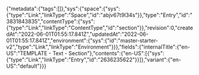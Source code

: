 {"metadata":{"tags":[]},"sys":{"space":{"sys":{"type":"Link","linkType":"Space","id":"abjv67t9l34s"}},"type":"Entry","id":"3831843835","contentType":{"sys":{"type":"Link","linkType":"ContentType","id":"section"}},"revision":0,"createdAt":"2022-06-01T01:55:17.841Z","updatedAt":"2022-06-01T01:55:17.841Z","environment":{"sys":{"id":"master-starter-v2","type":"Link","linkType":"Environment"}}},"fields":{"internalTitle":{"en-US":"TEMPLATE - Text - Section"},"contents":{"en-US":[{"sys":{"type":"Link","linkType":"Entry","id":"2636235622"}}]},"variant":{"en-US":"default"}}}